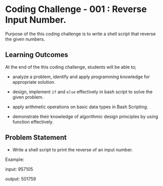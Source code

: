 # Coding Challenge - 001 : Reverse Input Number.

Purpose of the this coding challenge is to write a shell script that reverse the given numbers.


## Learning Outcomes

At the end of the this coding challenge, students will be able to;

- analyze a problem, identify and apply programming knowledge for appropriate solution.

- design, implement `ìf` and `else` effectively in bash script to solve the given problem.

- apply arithmetic operations on basic data types in Bash Scripting.

- demonstrate their knowledge of algorithmic design principles by using function effectively.

   
## Problem Statement

- Write a shell script to print the reverse of an input number.


Example:

input: 957105

output: 501759